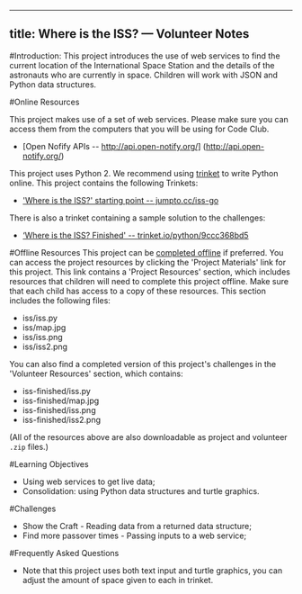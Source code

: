 
---
title: Where is the ISS? — Volunteer Notes
---

#Introduction:
This project introduces the use of web services to find the current location of the International Space Station and the details of the astronauts who are currently in space. Children will work with JSON and Python data structures. 

#Online Resources

This project makes use of a set of web services. Please make sure you can access them from the computers that you will be using for Code Club. 

+ [Open Nofify APIs -- http://api.open-notify.org/] (http://api.open-notify.org/)

This project uses Python 2. We recommend using [trinket](https://trinket.io/) to write Python online. This project contains the following Trinkets:

+ ['Where is the ISS?' starting point -- jumpto.cc/iss-go](http://jumpto.cc/iss-go)

There is also a trinket containing a sample solution to the challenges:

+ [‘Where is the ISS? Finished' -- trinket.io/python/9ccc368bd5](https://trinket.io/python/b95851338c)

#Offline Resources
This project can be [completed offline](https://www.codeclubprojects.org/en-GB/resources/python-working-offline/) if preferred. You can access the project resources by clicking the 'Project Materials' link for this project. This link contains a 'Project Resources' section, which includes resources that children will need to complete this project offline. Make sure that each child has access to a copy of these resources. This section includes the following files:

+ iss/iss.py
+ iss/map.jpg
+ iss/iss.png
+ iss/iss2.png

You can also find a completed version of this project's challenges in the 'Volunteer Resources' section, which contains:

+ iss-finished/iss.py
+ iss-finished/map.jpg
+ iss-finished/iss.png
+ iss-finished/iss2.png

(All of the resources above are also downloadable as project and volunteer `.zip` files.)

#Learning Objectives
+ Using web services to get live data;
+ Consolidation: using Python data structures and turtle graphics. 

#Challenges
+ Show the Craft - Reading data from a returned data structure;
+ Find more passover times - Passing inputs to a web service;

#Frequently Asked Questions
+ Note that this project uses both text input and turtle graphics, you can adjust the amount of space given to each in trinket. 


